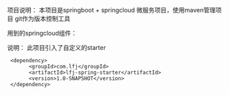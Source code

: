 项目说明：
 本项目是springboot + springcloud 微服务项目，使用maven管理项目
 git作为版本控制工具
 
 用到的springcloud组件：
 
 
 
 说明：
    此项目引入了自定义的starter
    
     <dependency>
           <groupId>com.lfj</groupId>
           <artifactId>lfj-spring-starter</artifactId>
           <version>1.0-SNAPSHOT</version>
     </dependency>